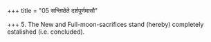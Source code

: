 +++
title = "05 सन्तिष्ठेते दर्शपूर्णमासौ"

+++
5. The New and Full-moon-sacrifices stand (hereby) completely estalished (i.e. concluded).  
